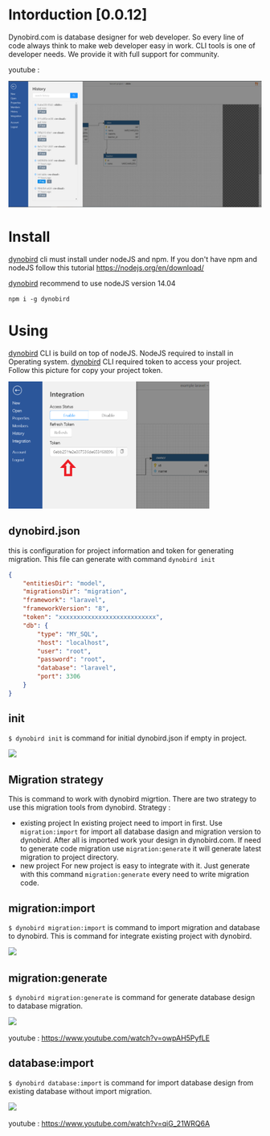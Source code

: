 # Intorduction [0.0.12]
Dynobird.com is database designer for web developer. So every line of code always think to make web developer easy in work. CLI tools is one of developer needs. We provide it with full support for community.

youtube :

[![dynobird.com demo video](https://github.com/dynobird/cli/raw/master/docs/img/history.png)](https://www.youtube.com/watch?v=wtq0_OuL7cM)

# Install
[dynobird](https://dynobird.com) cli must install under nodeJS and npm. If you don't have npm and nodeJS follow this tutorial https://nodejs.org/en/download/

[dynobird](https://dynobird.com) recommend to use nodeJS version 14.04

```shell
npm i -g dynobird
```
# Using
[dynobird](https://dynobird.com) CLI is build on top of nodeJS. NodeJS required to install in Operating system. 
[dynobird](https://dynobird.com) CLI required token to access your project. Follow this picture for copy your project token.

<img src="https://github.com/dynobird/cli/raw/master/docs/img/token.png" width="400px">

## dynobird.json
this is configuration for project information and token for generating migration. This file can generate with command ```dynobird init```
```json
{
    "entitiesDir": "model",
    "migrationsDir": "migration",
    "framework": "laravel",
    "frameworkVersion": "8",
    "token": "xxxxxxxxxxxxxxxxxxxxxxxxxxx",
    "db": {
        "type": "MY_SQL",
        "host": "localhost",
        "user": "root",
        "password": "root",
        "database": "laravel",
        "port": 3306
    }
}
```

## init
```$ dynobird init``` is command for initial dynobird.json if empty in project.

<img src="https://github.com/dynobird/cli/raw/master/docs/img/dynobird-init.png" width="400px">

## Migration strategy
This is command to work with dynobird migrtion. There are two strategy to use this migration tools from dynobird. 
Strategy :
* existing project
  In existing project need to import in first. Use `migration:import` for import all database dasign and migration version  to  dynobird. After all is imported work your design in dynobird.com. If need to generate code migration use `migration:generate` it will generate latest migration to project directory.
* new project 
  For new project is easy to integrate with it. Just generate with this command `migration:generate` every need to write migration code.

## migration:import
```$ dynobird migration:import``` is command to import migration and database to dynobird. This is command for integrate existing project with dynobird.

<img src="https://github.com/dynobird/cli/raw/master/docs/img/migration-import.png" width="400px">

## migration:generate
```$ dynobird migration:generate``` is command for generate database design to database migration.

<img src="https://github.com/dynobird/cli/raw/master/docs/img/dynobird-generate-migration.png" width="400px">

youtube :
https://www.youtube.com/watch?v=owpAH5PyfLE

## database:import
```$ dynobird database:import``` is command for import database design from existing database without import migration.

<img src="https://github.com/dynobird/cli/raw/master/docs/img/database-import.png" width="400px">

youtube :
https://www.youtube.com/watch?v=qiG_21WRQ6A
